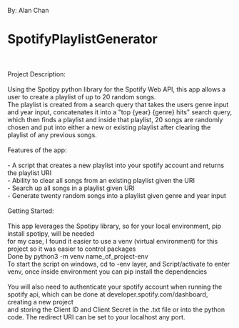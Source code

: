 By: Alan Chan

# SpotifyPlaylistGenerator
<br/>
<br/>
Project Description:
<br/>
<br/>
Using the Spotipy python library for the Spotify Web API, this app allows a user to create a playlist of up to 20 random songs.
<br/>
The playlist is created from a search query that takes the users genre input and year input, concatenates it into a "top {year} {genre} hits" search query, which then finds a playlist and inside that playlist, 20 songs are randomly chosen and put into 
either a new or existing playlist after clearing the playlist of any previous songs.
<br/>
<br/>
Features of the app:
<br/>
<br/>
- A script that creates a new playlist into your spotify account and returns the playlist URI
<br/>
- Ability to clear all songs from an existing playlist given the URI
<br/>
- Search up all songs in a playlist given URI
<br/>
- Generate twenty random songs into a playlist given genre and year input
<br/>
<br/>
Getting Started:
<br/>
<br/>
This app leverages the Spotipy library, so for your local environment, pip install spotipy, will be needed
<br/>
for my case, I found it easier to use a venv (virtual environment) for this project so it was easier to control packages
<br/>
Done by python3 -m venv name_of_project-env
<br/>
To start the script on windows, cd to -env layer, and Script/activate to enter venv, once inside environment you can pip install the dependencies
<br/>
<br/>
You will also need to authenticate your spotify account when running the spotify api, which can be done at developer.spotify.com/dashboard, creating a new project
<br/>
and storing the Client ID and Client Secret in the .txt file or into the python code. The redirect URI can be set to your localhost any port.
